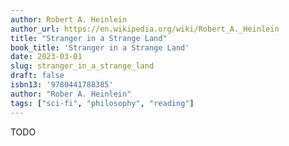 ```yaml
---
author: Robert A. Heinlein
author_url: https://en.wikipedia.org/wiki/Robert_A._Heinlein
title: "Stranger in a Strange Land"
book_title: 'Stranger in a Strange Land'
date: 2023-03-01
slug: stranger_in_a_strange_land
draft: false
isbn13: '9780441788385'
author: "Rober A. Heinlein"
tags: ["sci-fi", "philosophy", "reading"]
---
```


TODO
